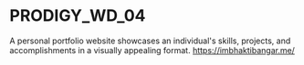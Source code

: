 # PRODIGY_WD_04
A personal portfolio website showcases an individual's skills, projects, and accomplishments in a visually appealing format. https://imbhaktibangar.me/
